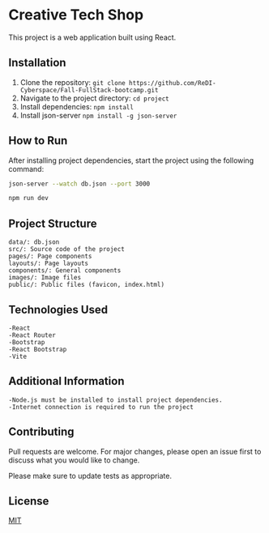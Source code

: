 # Creative Tech Shop

This project is a web application built using React. 

## Installation

1. Clone the repository: `git clone https://github.com/ReDI-Cyberspace/Fall-FullStack-bootcamp.git`
2. Navigate to the project directory: `cd project`
3. Install dependencies: `npm install`
4. Install json-server `npm install -g json-server`

## How to Run

After installing project dependencies, start the project using the following command:

```bash
json-server --watch db.json --port 3000

npm run dev

```

## Project Structure
```   
data/: db.json 
src/: Source code of the project
pages/: Page components
layouts/: Page layouts
components/: General components
images/: Image files
public/: Public files (favicon, index.html)
```

## Technologies Used

```
-React
-React Router
-Bootstrap
-React Bootstrap
-Vite 
```
## Additional Information

```
-Node.js must be installed to install project dependencies.
-Internet connection is required to run the project
```

## Contributing

Pull requests are welcome. For major changes, please open an issue first
to discuss what you would like to change.

Please make sure to update tests as appropriate.

## License

[MIT](https://choosealicense.com/licenses/mit/)